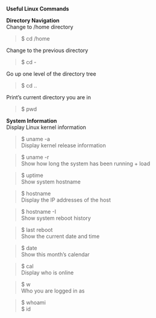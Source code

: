 **Useful Linux Commands**

**Directory Navigation**  
Change to /home directory   
>$ cd /home  

Change to the previous directory  
>$ cd -  

Go up one level of the directory tree  
>$ cd ..     

Print’s current directory you are in  
>$ pwd  

**System Information**  
Display Linux kernel information  

>$ uname -a  
Display kernel release information  

>$ uname -r  
Show how long the system has been running + load  

>$ uptime  
Show system hostname  

>$ hostname  
Display the IP addresses of the host  

>$ hostname -I  
Show system reboot history  

>$ last reboot  
Show the current date and time  

>$ date  
Show this month’s calendar  

>$ cal  
Display who is online  

>$ w  
Who you are logged in as  

>$ whoami  
>$ id  